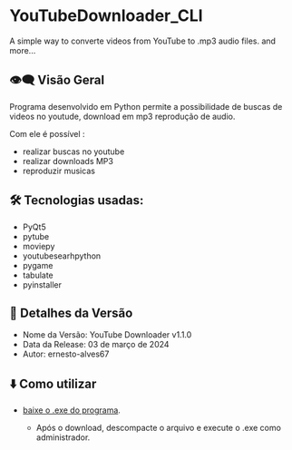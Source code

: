 # YouTubeDownloader_CLI
A simple way to converte videos from YouTube to .mp3 audio files. and more...

## 👁️‍🗨️ Visão Geral
Programa desenvolvido em Python permite a possibilidade de buscas de videos no youtude, download em mp3 reprodução de audio.

Com ele é possível :
  - realizar buscas no youtube
  - realizar downloads MP3
  - reproduzir musicas
 
## 🛠 Tecnologias usadas:
 - PyQt5
 - pytube
 - moviepy
 - youtubesearhpython
 - pygame
 - tabulate
 - pyinstaller
## 🚀 Detalhes da Versão
  - Nome da Versão: YouTube Downloader v1.1.0
  - Data da Release: 03 de março de 2024
  - Autor: ernesto-alves67
## ⬇️ Como utilizar

- [baixe o .exe do programa]([https://github.com/Ernesto-Alves67/YoutubeDownloader_/raw/main/YtDloader.exe](https://github.com/Ernesto-Alves67/YoutubeDownloader_/releases/download/v1.1.0/ytdownloader-CLI-v1.1.0.rar)).

	- Após o download, descompacte o arquivo e execute o .exe como administrador.
